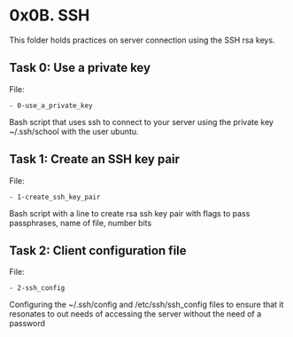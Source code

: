 # 0x0B. SSH

This folder holds practices on server connection using the SSH rsa keys. 

## Task 0:  Use a private key

File:

	- 0-use_a_private_key
Bash script that uses ssh to connect to your server using the private key ~/.ssh/school with the user ubuntu.



## Task 1: Create an SSH key pair

File: 

	- 1-create_ssh_key_pair
Bash script with a line to create rsa ssh key pair with flags to pass passphrases, name of file, number bits



## Task 2: Client configuration file

File:

	- 2-ssh_config
Configuring the  ~/.ssh/config and /etc/ssh/ssh_config files to ensure that it resonates to out needs of accessing the server without the need of a password
